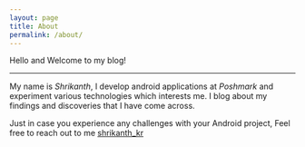 ```yaml
---
layout: page
title: About
permalink: /about/
---
```


Hello and Welcome to my blog!

---


My name is *Shrikanth*, I develop android applications at *Poshmark* and experiment various technologies which interests me. I blog about my findings and  discoveries that I have come across.

Just in case you experience any challenges with your Android project, Feel free to reach out to me <i class="fa fa-twitter" aria-hidden="true"></i>[shrikanth_kr](https://twitter.com/shrikanth_kr)